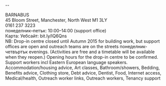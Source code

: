 
--

BARNABUS  
45 Bloom Street, Manchester, North West M1 3LY  
0161 237 3223  
понеделник–петък: 10:00–14:00 (support office)  
Карта: Уебсайт: bit.ly/IQ6Qns  
NB: Drop-in centre closed until Autumn 2015 for building work, but support offices are open and outreach teams are on the streets понеделник-четвъртък evenings. (Activities are free and a timetable will be available when they reopen.) Opening hours for the drop-in centre to be confirmed. Support workers incl Eastern European language speakers.  
Accommodation/housing advice, Art classes, Bathroom/showers, Bedding, Benefits advice, Clothing store, Debt advice, Dentist, Food, Internet access, Medical/health, Outreach worker links, Outreach workers, Tenancy support  
  
